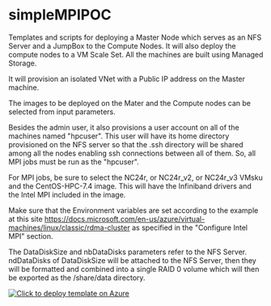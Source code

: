 # simpleMPIPOC
Templates and scripts for deploying a Master Node which serves as an NFS Server and a JumpBox to the Compute Nodes.  It will also deploy the compute nodes to a VM Scale Set. All the machines are built using Managed Storage.

It will provision an isolated VNet with a Public IP address on the Master machine.

The images to be deployed on the Mater and the Compute nodes can be selected from input parameters.  

Besides the admin user, it also provisions a user account on all of the machines named "hpcuser".  This user will have its home directory provisioned on the NFS server so that the .ssh directory will be shared among all the nodes enabling ssh connections between all of them.
So, all MPI jobs must be run as the "hpcuser".

For MPI jobs, be sure to select the NC24r, or NC24r_v2, or NC24r_v3 VMsku and the CentOS-HPC-7.4 image.  This will have the Infiniband drivers and the Intel MPI included in the image.

Make sure that the Environment variables are set according to the example at this site https://docs.microsoft.com/en-us/azure/virtual-machines/linux/classic/rdma-cluster as specified in the "Configure Intel MPI" section.

The DataDiskSize and nbDataDisks parameters refer to the NFS Server.  ndDataDisks of DataDiskSize will be attached to the NFS Server, then they will be formatted and combined into a single RAID 0 volume which will then be exported as the /share/data directory. 


[![Click to deploy template on Azure](http://azuredeploy.net/deploybutton.png "Click to deploy template on Azure")](https://portal.azure.com/#create/Microsoft.Template/uri/https%3A%2F%2Fraw.githubusercontent.com%2Fgrandparoach%2FsimpleMPIPOC%2FNC24R%2Fazuredeploy.json)  



